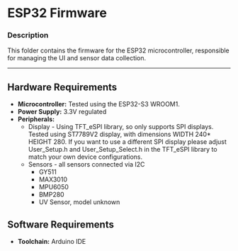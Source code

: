 # ESP32 Firmware

### Description
This folder contains the firmware for the ESP32 microcontroller, responsible for managing the UI and sensor data collection.

---

## Hardware Requirements
- **Microcontroller:** Tested using the ESP32-S3 WROOM1.
- **Power Supply:** 3.3V regulated
- **Peripherals:** 
  - Display - Using TFT_eSPI library, so only supports SPI displays. Tested using ST7789V2 display, with dimensions WIDTH 240* HEIGHT 280. If you want to use a different SPI display please adjust User_Setup.h and User_Setup_Select.h in the TFT_eSPI library to match your own device configurations.
  - Sensors - all sensors connected via I2C
    - GY511
    - MAX3010
    - MPU6050
    - BMP280
    - UV Sensor, model unknown

## Software Requirements
- **Toolchain:** Arduino IDE